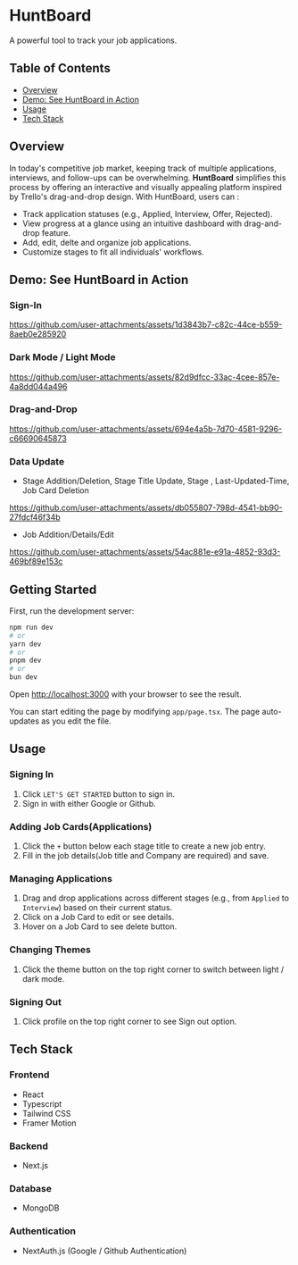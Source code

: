 # HuntBoard

A powerful tool to track your job applications.

## Table of Contents

- [Overview](#overview)
- [Demo: See HuntBoard in Action](#demo-see-huntboard-in-action)
- [Usage](#usage)
- [Tech Stack](#tech-stack)

## Overview

In today's competitive job market, keeping track of multiple applications, interviews, and follow-ups can be overwhelming. **HuntBoard** simplifies this process by offering an interactive and visually appealing platform inspired by Trello's drag-and-drop design. With HuntBoard, users can :

- Track application statuses (e.g., Applied, Interview, Offer, Rejected).
- View progress at a glance using an intuitive dashboard with drag-and-drop feature.
- Add, edit, delte and organize job applications.
- Customize stages to fit all individuals' workflows.

## Demo: See HuntBoard in Action

### Sign-In

https://github.com/user-attachments/assets/1d3843b7-c82c-44ce-b559-8aeb0e285920

### Dark Mode / Light Mode

https://github.com/user-attachments/assets/82d9dfcc-33ac-4cee-857e-4a8dd044a496

### Drag-and-Drop

https://github.com/user-attachments/assets/694e4a5b-7d70-4581-9296-c66690645873

### Data Update

- Stage Addition/Deletion, Stage Title Update, Stage , Last-Updated-Time, Job Card Deletion
  

https://github.com/user-attachments/assets/db055807-798d-4541-bb90-27fdcf46f34b


- Job Addition/Details/Edit


https://github.com/user-attachments/assets/54ac881e-e91a-4852-93d3-469bf89e153c








## Getting Started

First, run the development server:

```bash
npm run dev
# or
yarn dev
# or
pnpm dev
# or
bun dev
```

Open [http://localhost:3000](http://localhost:3000) with your browser to see the result.

You can start editing the page by modifying `app/page.tsx`. The page auto-updates as you edit the file.

## Usage

### Signing In

1. Click `LET'S GET STARTED` button to sign in.
2. Sign in with either Google or Github.

### Adding Job Cards(Applications)

1. Click the `+` button below each stage title to create a new job entry.
2. Fill in the job details(Job title and Company are required) and save.

### Managing Applications

1. Drag and drop applications across different stages (e.g., from `Applied` to `Interview`) based on their current status.
2. Click on a Job Card to edit or see details.
3. Hover on a Job Card to see delete button.

### Changing Themes

1. Click the theme button on the top right corner to switch between light / dark mode.

### Signing Out

1. Click profile on the top right corner to see Sign out option.

## Tech Stack

### Frontend

- React
- Typescript
- Tailwind CSS
- Framer Motion

### Backend

- Next.js

### Database

- MongoDB

### Authentication

- NextAuth.js (Google / Github Authentication)
